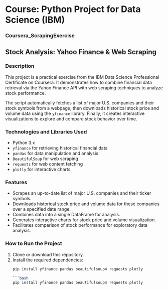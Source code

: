 # Course: Python Project for Data Science (IBM)  
### Coursera_ScrapingExercise

## Stock Analysis: Yahoo Finance & Web Scraping

### Description

This project is a practical exercise from the IBM Data Science Professional Certificate on Coursera. It demonstrates how to combine financial data retrieval via the Yahoo Finance API with web scraping techniques to analyze stock performance.

The script automatically fetches a list of major U.S. companies and their stock symbols from a webpage, then downloads historical stock price and volume data using the `yfinance` library. Finally, it creates interactive visualizations to explore and compare stock behavior over time.

### Technologies and Libraries Used

- Python 3.x  
- `yfinance` for retrieving historical financial data  
- `pandas` for data manipulation and analysis  
- `BeautifulSoup` for web scraping  
- `requests` for web content fetching  
- `plotly` for interactive charts  

### Features

- Scrapes an up-to-date list of major U.S. companies and their ticker symbols.  
- Downloads historical stock price and volume data for these companies over a specified date range.  
- Combines data into a single DataFrame for analysis.  
- Generates interactive charts for stock price and volume visualization.  
- Facilitates comparison of stock performance for exploratory data analysis.  

### How to Run the Project

1. Clone or download this repository.  
2. Install the required dependencies:  
   ```bash
   pip install yfinance pandas beautifulsoup4 requests plotly

   ```bash
   pip install yfinance pandas beautifulsoup4 requests plotly

